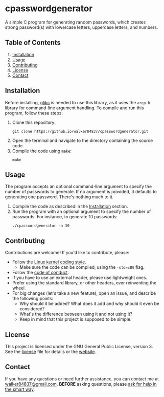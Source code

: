 # cpasswordgenerator

A simple C program for generating random passwords, which creates strong
password(s) with lowercase letters, uppercase letters, and numbers.

## Table of Contents

1.  [Installation](#installation)
2.  [Usage](#usage)
3.  [Contributing](#contributing)
4.  [License](#license)
5.  [Contact](#contact)

## Installation

Before installing, [glibc](https://en.wikipedia.org/wiki/Glibc) is needed to
use this library, as it uses the `argp.h` library for command-line argument handling.
To compile and run this program, follow these steps:

1.  Clone this repository:
    ``` console
    git clone https://github.io/walker84837/cpasswordgenerator.git
    ```
2.  Open the terminal and navigate to the directory containing the source code.
3.  Compile the code using `make`:
    ``` console
    make
    ```

## Usage

The program accepts an optional command-line argument to specify the number
of passwords to generate. If no argument is provided, it defaults to generating one password.
There's nothing much to it.

1.  Compile the code as described in the [Installation](#installation) section.
2.  Run the program with an optional argument to specify the number of passwords.
    For instance, to generate 10 passwords:
    ``` console
    ./cpasswordgenerator -n 10
    ```

## Contributing

Contributions are welcome\! If you'd like to contribute, please:

  - Follow the [Linux kernel coding style](https://docs.kernel.org/process/coding-style.html).
      - Make sure the code can be compiled, using the `-std=c89` flag.
  - Follow the [code of conduct](CODE_OF_CONDUCT.md).
  - If you have to use an external header, please use lightweight ones.
  - Prefer using the standard library, or other headers, over reinventing the wheel.
  - For big changes (let's take a new feature), open an issue, and describe the
    following points:
      - Why should it be added? What does it add and why should it even be considered?
      - What's the difference between using it and not using it?
      - Keep in mind that this project is supposed to be simple.

## License

This project is licensed under the GNU General Public License, version 3. See
the [license](LICENSE.md) file for details or the [website](https://www.gnu.org/licenses/gpl-3.0.html).

## Contact

If you have any questions or need further assistance, you can contact me at
<walker84837@gmail.com>. **BEFORE** asking questions, please [ask for help in the smart way](http://catb.org/~esr/faqs/smart-questions.html).
